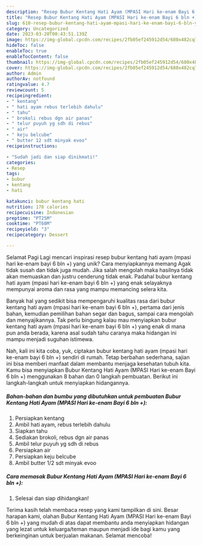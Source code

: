 ```yaml
---
description: "Resep Bubur Kentang Hati Ayam (MPASI Hari ke-enam Bayi 6 bln +) yang Lezat, Lezat"
title: "Resep Bubur Kentang Hati Ayam (MPASI Hari ke-enam Bayi 6 bln +) yang Lezat, Lezat"
slug: 610-resep-bubur-kentang-hati-ayam-mpasi-hari-ke-enam-bayi-6-bln-yang-lezat-lezat
category: Uncategorized
date: 2023-03-20T00:43:51.139Z
image: https://img-global.cpcdn.com/recipes/2fb05ef245912d54/680x482cq70/bubur-kentang-hati-ayam-mpasi-hari-ke-enam-bayi-6-bln-foto-resep-utama.jpg
hideToc: false
enableToc: true
enableTocContent: false
thumbnail: https://img-global.cpcdn.com/recipes/2fb05ef245912d54/680x482cq70/bubur-kentang-hati-ayam-mpasi-hari-ke-enam-bayi-6-bln-foto-resep-utama.jpg
cover: https://img-global.cpcdn.com/recipes/2fb05ef245912d54/680x482cq70/bubur-kentang-hati-ayam-mpasi-hari-ke-enam-bayi-6-bln-foto-resep-utama.jpg
author: Admin
authorAv: notfound
ratingvalue: 4.7
reviewcount: 5
recipeingredient:
- " kentang"
- " hati ayam rebus terlebih dahulu"
- " tahu"
- " brokoli rebus dgn air panas"
- " telur puyuh yg sdh di rebus"
- " air"
- " keju belcube"
- " butter 12 sdt minyak evoo"
recipeinstructions:

- "Sudah jadi dan siap dinikmati!"
categories:
- Resep
tags:
- bubur
- kentang
- hati

katakunci: bubur kentang hati 
nutrition: 178 calories
recipecuisine: Indonesian
preptime: "PT25M"
cooktime: "PT60M"
recipeyield: "3"
recipecategory: Dessert

---
```



Selamat Pagi Lagi mencari inspirasi resep bubur kentang hati ayam (mpasi hari ke-enam bayi 6 bln +) yang unik? Cara menyiapkannya memang Agak tidak susah dan tidak juga mudah. Jika salah mengolah maka hasilnya tidak akan memuaskan dan justru cenderung tidak enak. Padahal bubur kentang hati ayam (mpasi hari ke-enam bayi 6 bln +) yang enak selayaknya mempunyai aroma dan rasa yang mampu memancing selera kita.


Banyak hal yang sedikit bisa mempengaruhi kualitas rasa dari bubur kentang hati ayam (mpasi hari ke-enam bayi 6 bln +), pertama dari jenis bahan, kemudian pemilihan bahan segar dan bagus, sampai cara mengolah dan menyajikannya. Tak perlu bingung kalau mau menyiapkan bubur kentang hati ayam (mpasi hari ke-enam bayi 6 bln +) yang enak di mana pun anda berada, karena asal sudah tahu caranya maka hidangan ini mampu menjadi suguhan istimewa.




Nah, kali ini kita coba, yuk, ciptakan bubur kentang hati ayam (mpasi hari ke-enam bayi 6 bln +) sendiri di rumah. Tetap berbahan sederhana, sajian ini bisa memberi manfaat dalam membantu menjaga kesehatan tubuh kita. Kamu bisa menyiapkan Bubur Kentang Hati Ayam (MPASI Hari ke-enam Bayi 6 bln +) menggunakan 8 bahan dan 0 langkah pembuatan. Berikut ini langkah-langkah untuk menyiapkan hidangannya.

<!--inarticleads1-->

##### Bahan-bahan dan bumbu yang dibutuhkan untuk pembuatan Bubur Kentang Hati Ayam (MPASI Hari ke-enam Bayi 6 bln +):

1. Persiapkan  kentang
1. Ambil  hati ayam, rebus terlebih dahulu
1. Siapkan  tahu
1. Sediakan  brokoli, rebus dgn air panas
1. Ambil  telur puyuh yg sdh di rebus
1. Persiapkan  air
1. Persiapkan  keju belcube
1. Ambil  butter 1/2 sdt minyak evoo




<!--inarticleads2-->

##### Cara memasak Bubur Kentang Hati Ayam (MPASI Hari ke-enam Bayi 6 bln +):


1. Selesai dan siap dihidangkan!



Terima kasih telah membaca resep yang kami tampilkan di sini. Besar harapan kami, olahan Bubur Kentang Hati Ayam (MPASI Hari ke-enam Bayi 6 bln +) yang mudah di atas dapat membantu anda menyiapkan hidangan yang lezat untuk keluarga/teman maupun menjadi ide bagi kamu yang berkeinginan untuk berjualan makanan. Selamat mencoba!

